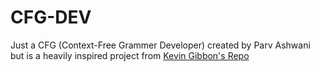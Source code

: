 # CFG-DEV
Just a CFG (Context-Free Grammer Developer) created by Parv Ashwani but is a heavily inspired project from [Kevin Gibbon's Repo](https://bakkot.github.io/cfgrammar-tool/)
